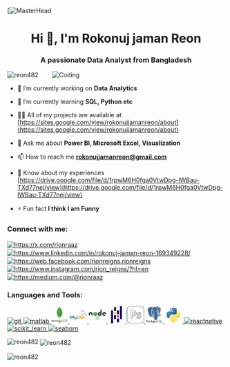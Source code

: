 [![MasterHead](https://dribbble.com/shots/5504725-Data-Analytics-Animation-Header)
<h1 align="center">Hi 👋, I'm Rokonuj jaman Reon</h1>
<h3 align="center">A passionate Data Analyst from Bangladesh</h3>
<img align="right" alt="Coding" width="400" src="https://images.app.goo.gl/Nza5VMFXGB6qpqKcA"> 

<p align="left"> <img src="https://komarev.com/ghpvc/?username=reon482&label=Profile%20views&color=0e75b6&style=flat" alt="reon482" /> </p>

- 🔭 I’m currently working on **Data Analytics**

- 🌱 I’m currently learning **SQL, Python etc**

- 👨‍💻 All of my projects are available at [https://sites.google.com/view/rokonujjamanreon/about](https://sites.google.com/view/rokonujjamanreon/about)

- 💬 Ask me about **Power BI, Microsoft Excel, Visualization**

- 📫 How to reach me **rokonujjamanreon@gmail.com**

- 📄 Know about my experiences [https://drive.google.com/file/d/1rpwM6H0fga0VtwDpg-lWBau-TXd77nej/view](https://drive.google.com/file/d/1rpwM6H0fga0VtwDpg-lWBau-TXd77nej/view)

- ⚡ Fun fact **I think I am Funny**

<h3 align="left">Connect with me:</h3>
<p align="left">
<a href="https://twitter.com/https://x.com/rionraaz" target="blank"><img align="center" src="https://raw.githubusercontent.com/rahuldkjain/github-profile-readme-generator/master/src/images/icons/Social/twitter.svg" alt="https://x.com/rionraaz" height="30" width="40" /></a>
<a href="https://linkedin.com/in/https://www.linkedin.com/in/rokonuj-jaman-reon-169349228/" target="blank"><img align="center" src="https://raw.githubusercontent.com/rahuldkjain/github-profile-readme-generator/master/src/images/icons/Social/linked-in-alt.svg" alt="https://www.linkedin.com/in/rokonuj-jaman-reon-169349228/" height="30" width="40" /></a>
<a href="https://fb.com/https://web.facebook.com/rionreigns.rionreigns" target="blank"><img align="center" src="https://raw.githubusercontent.com/rahuldkjain/github-profile-readme-generator/master/src/images/icons/Social/facebook.svg" alt="https://web.facebook.com/rionreigns.rionreigns" height="30" width="40" /></a>
<a href="https://instagram.com/https://www.instagram.com/rion_reigns/?hl=en" target="blank"><img align="center" src="https://raw.githubusercontent.com/rahuldkjain/github-profile-readme-generator/master/src/images/icons/Social/instagram.svg" alt="https://www.instagram.com/rion_reigns/?hl=en" height="30" width="40" /></a>
<a href="https://medium.com/https://medium.com/@rionraaz" target="blank"><img align="center" src="https://raw.githubusercontent.com/rahuldkjain/github-profile-readme-generator/master/src/images/icons/Social/medium.svg" alt="https://medium.com/@rionraaz" height="30" width="40" /></a>
</p>

<h3 align="left">Languages and Tools:</h3>
<p align="left"> <a href="https://git-scm.com/" target="_blank" rel="noreferrer"> <img src="https://www.vectorlogo.zone/logos/git-scm/git-scm-icon.svg" alt="git" width="40" height="40"/> </a> <a href="https://www.mathworks.com/" target="_blank" rel="noreferrer"> <img src="https://upload.wikimedia.org/wikipedia/commons/2/21/Matlab_Logo.png" alt="matlab" width="40" height="40"/> </a> <a href="https://www.mongodb.com/" target="_blank" rel="noreferrer"> <img src="https://raw.githubusercontent.com/devicons/devicon/master/icons/mongodb/mongodb-original-wordmark.svg" alt="mongodb" width="40" height="40"/> </a> <a href="https://www.mysql.com/" target="_blank" rel="noreferrer"> <img src="https://raw.githubusercontent.com/devicons/devicon/master/icons/mysql/mysql-original-wordmark.svg" alt="mysql" width="40" height="40"/> </a> <a href="https://nodejs.org" target="_blank" rel="noreferrer"> <img src="https://raw.githubusercontent.com/devicons/devicon/master/icons/nodejs/nodejs-original-wordmark.svg" alt="nodejs" width="40" height="40"/> </a> <a href="https://pandas.pydata.org/" target="_blank" rel="noreferrer"> <img src="https://raw.githubusercontent.com/devicons/devicon/2ae2a900d2f041da66e950e4d48052658d850630/icons/pandas/pandas-original.svg" alt="pandas" width="40" height="40"/> </a> <a href="https://www.photoshop.com/en" target="_blank" rel="noreferrer"> <img src="https://raw.githubusercontent.com/devicons/devicon/master/icons/photoshop/photoshop-line.svg" alt="photoshop" width="40" height="40"/> </a> <a href="https://www.postgresql.org" target="_blank" rel="noreferrer"> <img src="https://raw.githubusercontent.com/devicons/devicon/master/icons/postgresql/postgresql-original-wordmark.svg" alt="postgresql" width="40" height="40"/> </a> <a href="https://www.python.org" target="_blank" rel="noreferrer"> <img src="https://raw.githubusercontent.com/devicons/devicon/master/icons/python/python-original.svg" alt="python" width="40" height="40"/> </a> <a href="https://reactnative.dev/" target="_blank" rel="noreferrer"> <img src="https://reactnative.dev/img/header_logo.svg" alt="reactnative" width="40" height="40"/> </a> <a href="https://scikit-learn.org/" target="_blank" rel="noreferrer"> <img src="https://upload.wikimedia.org/wikipedia/commons/0/05/Scikit_learn_logo_small.svg" alt="scikit_learn" width="40" height="40"/> </a> <a href="https://seaborn.pydata.org/" target="_blank" rel="noreferrer"> <img src="https://seaborn.pydata.org/_images/logo-mark-lightbg.svg" alt="seaborn" width="40" height="40"/> </a> </p>

<p><img align="left" src="https://github-readme-stats.vercel.app/api/top-langs?username=reon482&show_icons=true&locale=en&layout=compact" alt="reon482" /></p>

<p>&nbsp;<img align="center" src="https://github-readme-stats.vercel.app/api?username=reon482&show_icons=true&locale=en" alt="reon482" /></p>

<p><img align="center" src="https://github-readme-streak-stats.herokuapp.com/?user=reon482&" alt="reon482" /></p>
